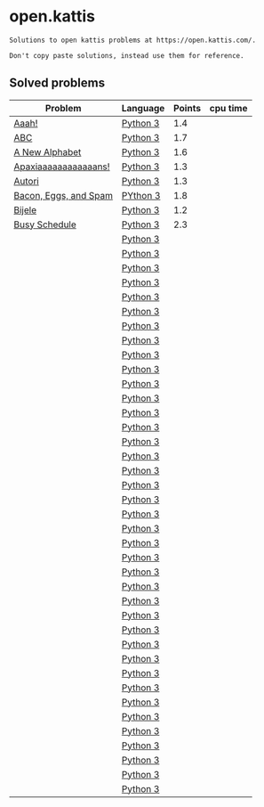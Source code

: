 # open.kattis

    Solutions to open kattis problems at https://open.kattis.com/.

    Don't copy paste solutions, instead use them for reference.

## Solved problems

|Problem   |Language   |Points   |cpu time|
|---|---|---|--|
|[Aaah!](https://open.kattis.com/problems/aaah)  |[Python 3](https://github.com/6ftunder/open.kattis/tree/master/py/Aaah!)| 1.4  ||
|[ABC](https://open.kattis.com/problems/abc)  |[Python 3](https://github.com/6ftunder/open.kattis/tree/master/py/ABC)| 1.7  ||
|[A New Alphabet](https://open.kattis.com/problems/anewalphabet)  |[Python 3](https://github.com/6ftunder/open.kattis/tree/master/py/A%20New%20Alphabet)| 1.6  ||
|[Apaxiaaaaaaaaaaaans!](https://open.kattis.com/problems/apaxiaaans)|[Python 3](https://github.com/6ftunder/open.kattis/tree/master/py/Apaxiaaaaaaaaaaaans!)| 1.3||
|[Autori](https://open.kattis.com/problems/autori)|[Python 3](https://github.com/6ftunder/open.kattis/tree/master/py/Autori)|1.3||
|[Bacon, Eggs, and Spam](https://open.kattis.com/problems/baconeggsandspam)|[PYthon 3](https://github.com/6ftunder/open.kattis/tree/master/py/Bacon%2C%20Eggs%2C%20and%20Spam)|1.8||
|[Bijele](https://open.kattis.com/problems/bijele)|[Python 3](https://github.com/6ftunder/open.kattis/tree/master/py/Bijele)|1.2||
|[Busy Schedule](https://open.kattis.com/problems/busyschedule)|[Python 3](https://github.com/6ftunder/open.kattis/tree/master/py/Busy%20Schedule)|2.3||
|[]()|[Python 3]()|||
|[]()|[Python 3]()|||
|[]()|[Python 3]()|||
|[]()|[Python 3]()|||
|[]()|[Python 3]()|||
|[]()|[Python 3]()|||
|[]()|[Python 3]()|||
|[]()|[Python 3]()|||
|[]()|[Python 3]()|||
|[]()|[Python 3]()|||
|[]()|[Python 3]()|||
|[]()|[Python 3]()|||
|[]()|[Python 3]()|||
|[]()|[Python 3]()|||
|[]()|[Python 3]()|||
|[]()|[Python 3]()|||
|[]()|[Python 3]()|||
|[]()|[Python 3]()|||
|[]()|[Python 3]()|||
|[]()|[Python 3]()|||
|[]()|[Python 3]()|||
|[]()|[Python 3]()|||
|[]()|[Python 3]()|||
|[]()|[Python 3]()|||
|[]()|[Python 3]()|||
|[]()|[Python 3]()|||
|[]()|[Python 3]()|||
|[]()|[Python 3]()|||
|[]()|[Python 3]()|||
|[]()|[Python 3]()|||
|[]()|[Python 3]()|||
|[]()|[Python 3]()|||
|[]()|[Python 3]()|||
|[]()|[Python 3]()|||
|[]()|[Python 3]()|||
|[]()|[Python 3]()|||
|[]()|[Python 3]()|||
|[]()|[Python 3]()|||
|[]()|[Python 3]()|||
